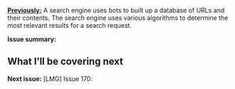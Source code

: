 [**Previously:**](https://buttondown.email/laymansguide/archive/) A search engine uses bots to built up a database of URLs and their contents. The search engine uses various algorithms to determine the most relevant results for a search request.



**Issue summary:**



## What I’ll be covering next

**Next issue:** [LMG] Issue 170: 
